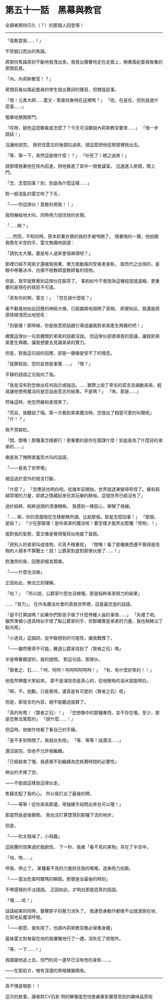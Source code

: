 # 第五十一話　黑幕與教官

全讀者期待已久（？）的那個人回登場！

---

「竟敢耍我……！」

不禁脫口而出的焦躁。

將那份焦躁原封不動地發洩出來，我發出聲響地走在走廊上，朝著風紀委員聚集的房間前進。

「內、內莉斯教官！？」

房間前看似風紀委員的學生發出驚訝的聲音，但關我屁事。

「喂！元素大師……雷文・萊奧哈魯特在這裡嗎？」
「呃、在是在，但到底是什麼事……」

粗暴地推開房門。

「哎呀，臉色這麼難看是怎麼了？今天可沒聽說內莉斯教官要來……」
「借一步說話！」

沒讓他說完。
我抓住雷文的後頸拉過來，就這麼把他從房間裡拖出去。

「等、等一下，突然這是做什麼！？」
「吵死了！總之過來！」

就那樣拖著他在校內前進，把他推進了其中一間會議室。
迅速進入房間，關上門。

「怎、怎麼回事？到、到底為什麼這樣……」

對一臉混亂的雷文咂了下舌，

「――你這傢伙！竟敢利用我！！」

我恫嚇般地大叫，同時用力扭住他的衣領。

「……啊？」

……然而，不知何時，原本抓著衣領的我的手被甩開了。
隨著啪的一聲，他拍開我懸在半空的手，雷文無趣地說道：

「請別太大聲。要是有人過來會很麻煩吧？」

那裡已經不見剛才還被我拖著、單方面動搖的受害者身影。
取而代之出現的，是眼中帶著冰冷、彷彿不把教師當教師看的怪物。

但是，我早就察覺到這傢伙在裝乖了。
事到如今不會因為這種程度就退縮，更重要的是現在的我怒不可遏。

「真有你的啊，雷文！」
「您在說什麼呢？」

毫不動搖地如此回應的神經大條，已經雄辯地說明了真相。
即便如此，我還是將感情傾洩而出地怒吼：

「別裝傻！那時候，你是故意把話題引導成讓我對弟弟產生興趣的吧！」

確實這傢伙一句具體關於弟弟的話都沒說。
但這傢伙卻誘導我的意識，讓我對弟弟產生興趣，讓我想要去見識弟弟的實力。

但是，對我這句話的回應，卻是一聲像是受不了的嘆息。

「就算假設，您的妄想是事實……」
「嗯？」

平靜的話語之刃指向了我。

「我並沒有對您做出任何指示或強迫。……實際上說了卑劣的謊言去煽動弟弟，輕易讓他使用魔法的是您自由意志的結果。不是嗎？」
「嗚、那是……」

然後這時，他忽然緩和表情笑了。

「而且，我聽說了哦。第一次看到弟弟魔法時，您發出了相當可愛的叫聲呢」
「什！？」

我不禁臉紅。

「閉、閉嘴！那種事怎樣都行！更重要的是你在圖謀什麼！到底是為了什麼目的弟弟的……」

像是為了掩飾害羞而大叫的話語，

「――是為了世界喔」

被這過於意外的發言打斷。

「什麼？」
「您應該也明白吧。從幾年前開始，世界就逐漸變得奇怪了。擁有超越常理的力量，卻將之隱藏起來任其玩樂的餘裕，這個世界已經沒有了」

過於純粹、純粹過頭的清澈眼眸。
我感到一陣惡心，移開了視線。

「……嘛，你的意圖現在怎樣都無所謂。比起那個，那是怎麼回事！」
「那個，是指？」
「少在那裝傻！是你弟弟的魔法啦！要怎樣才能弄出那種『怪物』！」

面對我的氣勢，雷文像是覺得冤枉似地聳了聳肩。

「把別人的弟弟叫成怪物，可真不穩重呢」
「閉嘴！看了那種東西還不覺得是怪物的人根本不算戰士！說！公爵家到底對那傢伙做了……！」

對激昂的我，回應卻極其簡單。

「――什麼也沒做」

正因如此，無法立刻理解。

「哈？」
「所以說，公爵家什麼也沒做喔。那是純粹弟弟努力的結果」

……「努力」。
在作為魔法社會的貴族世界裡，這是最空虛的話語。

「是不打算說嗎？如果你們對孩子做了什麼悖離人倫的事情……」
「失禮了呢。雖然準備小道具時似乎借了點公爵家的手，但那確實是弟弟的力量。我也稍微沾了點光呢」

「小道具」這個詞，從中聯想到的可能性，讓我戰慄了。

「――雖然覺得不可能。難道公爵家找到了〈賢者之石〉嗎」

半是帶著願望的，我的提問。
對這句話，那傢伙，

「賢者之、石……？呵、呵呵！呵呵呵呵呵呵！」
「有、有什麼好笑的！！」

他竟然捧腹大笑起來。
那不是演技而是真心的，從他眼角的淚水就能明白。

「啊，不。抱歉。只是覺得，還真是有可愛的〈賢者之石〉呢」

但是，那發言的內容，絕不能聽過就算了。

「真的有嗎！〈賢者之石〉！」
「您想像中的那種東西，並不存在喔。至少，那是您無法駕馭的」
「說什麼……！」

但這時，他做作地看了看自己的手錶。

「差不多到時間了。我就此失陪」
「等、等等！話還沒……」

還沒說完，但他不允許我繼續。

「已經結束了喔。我感覺不到繼續為您耗費時間的必要性」

伸出的手揮了空。

――不能就這樣放這傢伙走。

焦躁支配了我的心。
所以我打出了最後的牌。

「――等等！從你弟弟那邊，用強硬手段問出來也可以喔！」

那當然是虛張聲勢。
我也沒打算墮落到那種下流的地步。

但是，

「――別太聒噪了，小飛蟲」

這挑釁的效果過於戲劇性。
下一秒，我被「看不見的某物」吊在了半空中。

「咕、嗚……」

呼吸、停止了。
某種看不見的力量抓住我的喉嚨，逐漸用力掐緊。

「――當汝危害阿爾瑪的瞬間。那便是汝最後的時刻」

不帶感情的平淡語調。
正因如此，才明白那是認真的話語。

「嘎……哈！」

話語結束的同時，襲擊脖子的壓力消失了。
我連受身動作都做不出就滾倒在地，在原地反覆深呼吸。

「――那麼，我失陪了。也請內莉斯教官務必保重身體」

最後雷文對匍匐在地的我優雅地行了一禮，消失在了房間外。

「等、一下……！」

我踉蹌地追上去，但門的另一邊早已沒有他的身影……。

――在那前方，唯有深邃的黑暗擴展開來。

---

真不愧是暗影！！

這次的故事，讀者對CV石影 明的解像度恐怕會嚴重影響感受到的趣味品質呢